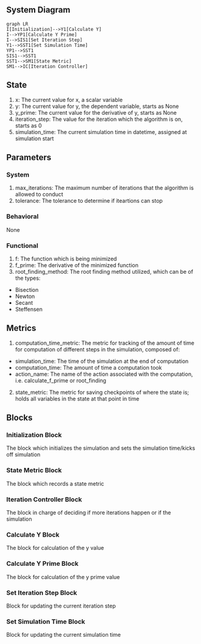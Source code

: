 ## System Diagram

```mermaid
graph LR
I[Initialization]-->Y1[Calculate Y]
I-->YP1[Calculate Y Prime]
I-->SIS1[Set Iteration Step]
Y1-->SST1[Set Simulation Time]
YP1-->SST1
SIS1-->SST1
SST1-->SM1[State Metric]
SM1-->IC[Iteration Controller]
```

## State

1. x: The current value for x, a scalar variable
2. y: The current value for y, the dependent variable, starts as None
3. y_prime: The current value for the derivative of y, starts as None
4. iteration_step: The value for the iteration which the algorithm is on, starts as 0
5. simulation_time: The current simulation time in datetime, assigned at simulation start

## Parameters

### System

1. max_iterations: The maximum number of iterations that the algorithm is allowed to conduct
2. tolerance: The tolerance to determine if iteartions can stop

### Behavioral

None

### Functional

1. f: The function which is being minimized
2. f_prime: The derivative of the minimized function
3. root_finding_method: The root finding method utilized, which can be of the types:
- Bisection
- Newton
- Secant
- Steffensen

## Metrics

1. computation_time_metric: The metric for tracking of the amount of time for computation of different steps in the simulation, composed of:
- simulation_time: The time of the simulation at the end of computation
- computation_time: The amount of time a computation took
- action_name: The name of the action associated with the computation, i.e. calculate_f_prime or root_finding
2. state_metric: The metric for saving checkpoints of where the state is; holds all variables in the state at that point in time

## Blocks

### Initialization Block

The block which initializes the simulation and sets the simulation time/kicks off simulation

### State Metric Block

The block which records a state metric

### Iteration Controller Block

The block in charge of deciding if more iterations happen or if the simulation

### Calculate Y Block

The block for calculation of the y value

### Calculate Y Prime Block

The block for calculation of the y prime value

### Set Iteration Step Block

Block for updating the current iteration step

### Set Simulation Time Block

Block for updating the current simulation time